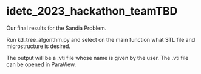 # idetc_2023_hackathon_teamTBD
Our final results for the Sandia Problem. 

Run kd_tree_algorithm.py and select on the main function what STL file and microstructure is desired. 

The output will be a .vti file whose name is given by the user. The .vti file can be opened in ParaView. 
